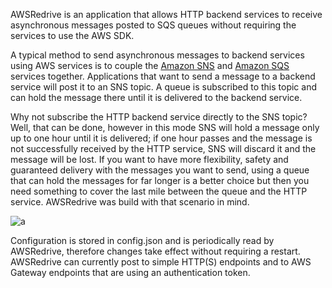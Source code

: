 AWSRedrive is an application that allows HTTP backend services to receive asynchronous messages posted to SQS queues without requiring the services to use the AWS SDK.

A typical method to send asynchronous messages to backend services using AWS services is to couple the [Amazon SNS](https://aws.amazon.com/sns/) and [Amazon SQS](https://aws.amazon.com/sqs/) services together. Applications that want to send a message to a backend service will post it to an SNS topic. A queue is subscribed to this topic and can hold the message there until it is delivered to the backend service.

Why not subscribe the HTTP backend service directly to the SNS topic? Well, that can be done, however in this mode SNS will hold a message only up to one hour until it is delivered; if one hour passes and the message is not successfully received by the HTTP service, SNS will discard it and the message will be lost. If you want to have more flexibility, safety and guaranteed delivery with the messages you want to send, using a queue that can hold the messages for far longer is a better choice but then you need something to cover the last mile between the queue and the HTTP service. AWSRedrive was build with that scenario in mind.

![a](https://github.com/nickntg/awsredrive.core/blob/master/schematic.png)

Configuration is stored in config.json and is periodically read by AWSRedrive, therefore changes take effect without requiring a restart. AWSRedrive can currently post to simple HTTP(S) endpoints and to AWS Gateway endpoints that are using an authentication token.
